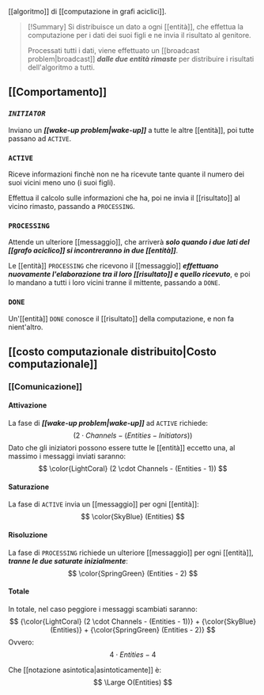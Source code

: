 [[algoritmo]] di [[computazione in grafi aciclici]].

> [!Summary]
> Si distribuisce un dato a ogni [[entità]], che effettua la computazione per i dati dei suoi figli e ne invia il risultato al genitore.  
> 
> Processati tutti i dati, viene effettuato un [[broadcast problem|broadcast]] ***dalle due entità rimaste*** per distribuire i risultati dell'algoritmo a tutti.

## [[Comportamento]]

### ***`INITIATOR`***

Inviano un ***[[wake-up problem|wake-up]]*** a tutte le altre [[entità]], poi tutte passano ad `ACTIVE`.

### `ACTIVE`

Riceve informazioni finchè non ne ha ricevute tante quante il numero dei suoi vicini meno uno (i suoi figli).

Effettua il calcolo sulle informazioni che ha, poi ne invia il [[risultato]] al vicino rimasto, passando a `PROCESSING`.

### `PROCESSING`

Attende un ulteriore [[messaggio]], che arriverà ***solo quando i due lati del [[grafo aciclico]] si incontreranno in due [[entità]]***.

Le [[entità]] `PROCESSING` che ricevono il [[messaggio]] ***effettuano nuovamente l'elaborazione tra il loro [[risultato]] e quello ricevuto***, e poi lo mandano a tutti i loro vicini tranne il mittente, passando a `DONE`.

### `DONE`

Un'[[entità]] `DONE` conosce il [[risultato]] della computazione, e non fa nient'altro.

## [[costo computazionale distribuito|Costo computazionale]]

### [[Comunicazione]]

#### Attivazione

La fase di ***[[wake-up problem|wake-up]]*** ad `ACTIVE` richiede:
$$
(2 \cdot Channels - (Entities - Initiators))
$$
Dato che gli iniziatori possono essere tutte le [[entità]] eccetto una, al massimo i messaggi inviati saranno:
$$
\color{LightCoral} (2 \cdot Channels - (Entities - 1))
$$

#### Saturazione

La fase di `ACTIVE` invia un [[messaggio]] per ogni [[entità]]:
$$
\color{SkyBlue} (Entities)
$$

#### Risoluzione

La fase di `PROCESSING` richiede un ulteriore [[messaggio]] per ogni [[entità]], ***tranne le due saturate inizialmente***:
$$
\color{SpringGreen} (Entities - 2)
$$

#### Totale

In totale, nel caso peggiore i messaggi scambiati saranno:
$$
{\color{LightCoral} (2 \cdot Channels - (Entities - 1))}
+
{\color{SkyBlue} (Entities)}
+
{\color{SpringGreen} (Entities - 2)}
$$
Ovvero:
$$
4 \cdot Entities - 4
$$

Che [[notazione asintotica|asintoticamente]] è:
$$
\Large O(Entities)
$$
